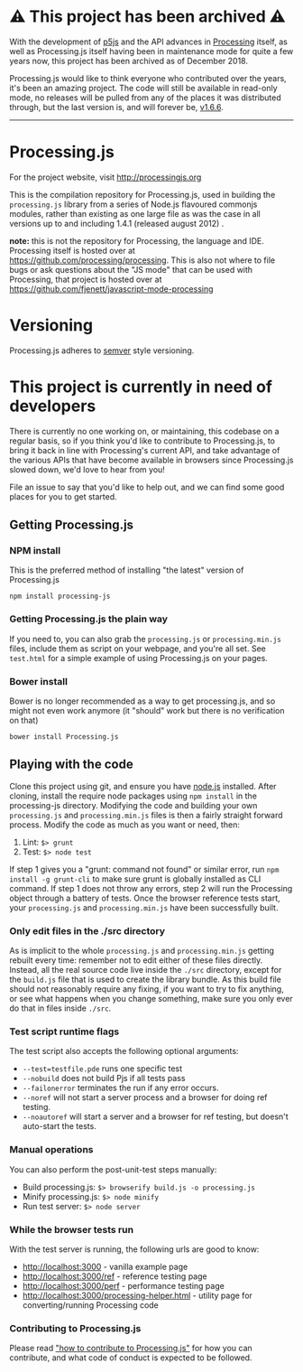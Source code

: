 # ⚠️ This project has been archived ⚠️

With the development of [p5js](https://p5js.org/) and the API advances in [Processing](https://processing.org/) itself, as well as Processing.js itself having been in maintenance mode for quite a few years now, this project has been archived as of December 2018. 

Processing.js would like to think everyone who contributed over the years, it's been an amazing project. The code will still be available in read-only mode, no releases will be pulled from any of the places it was distributed through, but the last version is, and will forever be, [v1.6.6](https://github.com/processing-js/processing-js/tree/v1.6.6).

---

# Processing.js

For the project website, visit http://processingjs.org

This is the compilation repository for Processing.js, used in building the `processing.js` library from a series of Node.js flavoured commonjs modules, rather than existing as one large file as was the case in all versions up to and including  1.4.1 (released august 2012) .

**note:** this is not the repository for Processing, the language and IDE. Processing itself is hosted over at https://github.com/processing/processing. This is also not where to file bugs or ask questions about the "JS mode" that can be used with Processing, that project is hosted over at https://github.com/fjenett/javascript-mode-processing

# Versioning

Processing.js adheres to [semver](http://semver.org) style versioning.

#  This project is currently in need of developers

There is currently no one working on, or maintaining, this codebase on a regular basis, so if you think you'd like to contribute to Processing.js, to bring it back in line with Processing's current API, and take advantage of the various APIs that have become available in browsers since Processing.js slowed down, we'd love to hear from you!

File an issue to say that you'd like to help out, and we can find some good places for you to get started.

## Getting Processing.js

### NPM install

This is the preferred method of installing "the latest" version of Processing.js

`npm install processing-js`

### Getting Processing.js the plain way

If you need to, you can also grab the `processing.js` or `processing.min.js` files, include them as script on your webpage, and you're all set. See `test.html` for a simple example of using Processing.js on your pages.

### Bower install

Bower is no longer recommended as a way to get processing.js, and so might not even work anymore (it "should" work but there is no verification on that)

`bower install Processing.js`

## Playing with the code

Clone this project using git, and ensure you have [node.js](http://nodejs.org) installed. After cloning, install the require node packages using `npm install` in the processing-js directory. Modifying the code and building your own `processing.js` and `processing.min.js` files is then a fairly straight forward process. Modify the code as much as you want or need, then:

1. Lint: `$> grunt`
2. Test: `$> node test`

If step 1 gives you a "grunt: command not found" or similar error, run `npm install -g grunt-cli` to make sure grunt is globally installed as CLI command. If step 1 does not throw any errors, step 2 will run the Processing object through a battery of tests. Once the browser reference tests start, your `processing.js` and `processing.min.js` have been successfully built.

### Only edit files in the ./src directory

As is implicit to the whole `processing.js` and `processing.min.js` getting rebuilt every time: remember not to edit either of these files directly. Instead, all the real source code live inside the `./src` directory, except for the `build.js` file that is used to create the library bundle. As this build file should not reasonably require any fixing, if you want to try to fix anything, or see what happens when you change something, make sure you only ever do that in files inside `./src`.

### Test script runtime flags

The test script also accepts the following optional arguments:

* `--test=testfile.pde` runs one specific test
* `--nobuild` does not build Pjs if all tests pass
* `--failonerror` terminates the run if any error occurs.
* `--noref` will not start a server process and a browser for doing ref testing.
* `--noautoref` will start a server and a browser for ref testing, but doesn't auto-start the tests.

### Manual operations

You can also perform the post-unit-test steps manually:

* Build processing.js: `$> browserify build.js -o processing.js`
* Minify processing.js: `$> node minify`
* Run test server: `$> node server`


### While the browser tests run

With the test server is running, the following urls are good to know:

* [http://localhost:3000](http://localhost:3000) - vanilla example page
* [http://localhost:3000/ref](http://localhost:3000/ref) - reference testing page
* [http://localhost:3000/perf](http://localhost:3000/perf) - performance testing page
* [http://localhost:3000/processing-helper.html](http://localhost:3000/processing-helper.html) - utility page for converting/running Processing code

### Contributing to Processing.js

Please read ["how to contribute to Processing.js"](CONTRIBUTING.md) for how you can contribute, and what code of conduct is expected to be followed.
